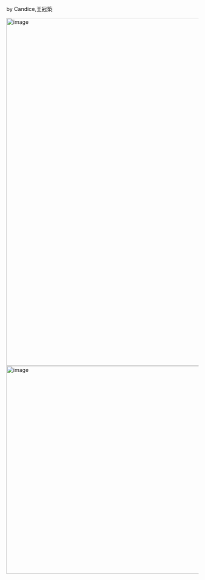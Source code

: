 by Candice,王冠築

<img width="910" alt="image" src="https://github.com/user-attachments/assets/ee884fed-bf6e-4851-a66c-555bcea8378c" />

<img width="544" alt="image" src="https://github.com/user-attachments/assets/c4909d99-8003-414f-8e2c-47aa36763b88" />
